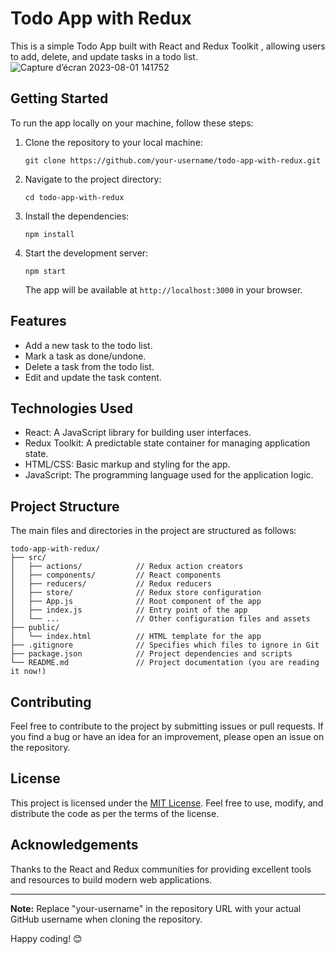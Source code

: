# Todo App with Redux

This is a simple Todo App built with React and Redux Toolkit , allowing users to add, delete, and update tasks in a todo list.
![Capture d’écran 2023-08-01 141752](https://github.com/malakMkh/todo-redux/assets/123992427/4ccad360-1ebb-45b0-9fb1-b6f873a23e2a)

## Getting Started

To run the app locally on your machine, follow these steps:

1. Clone the repository to your local machine:

   ```
   git clone https://github.com/your-username/todo-app-with-redux.git
   ```

2. Navigate to the project directory:

   ```
   cd todo-app-with-redux
   ```

3. Install the dependencies:

   ```
   npm install
   ```

4. Start the development server:

   ```
   npm start
   ```

   The app will be available at `http://localhost:3000` in your browser.

## Features

- Add a new task to the todo list.
- Mark a task as done/undone.
- Delete a task from the todo list.
- Edit and update the task content.

## Technologies Used

- React: A JavaScript library for building user interfaces.
- Redux Toolkit: A predictable state container for managing application state.
- HTML/CSS: Basic markup and styling for the app.
- JavaScript: The programming language used for the application logic.

## Project Structure

The main files and directories in the project are structured as follows:

```
todo-app-with-redux/
├── src/
│   ├── actions/            // Redux action creators
│   ├── components/         // React components
│   ├── reducers/           // Redux reducers
│   ├── store/              // Redux store configuration
│   ├── App.js              // Root component of the app
│   ├── index.js            // Entry point of the app
│   └── ...                 // Other configuration files and assets
├── public/
│   └── index.html          // HTML template for the app
├── .gitignore              // Specifies which files to ignore in Git
├── package.json            // Project dependencies and scripts
└── README.md               // Project documentation (you are reading it now!)
```

## Contributing

Feel free to contribute to the project by submitting issues or pull requests. If you find a bug or have an idea for an improvement, please open an issue on the repository.

## License

This project is licensed under the [MIT License](LICENSE). Feel free to use, modify, and distribute the code as per the terms of the license.

## Acknowledgements

Thanks to the React and Redux communities for providing excellent tools and resources to build modern web applications.

---

**Note:** Replace "your-username" in the repository URL with your actual GitHub username when cloning the repository.

Happy coding! 😊
